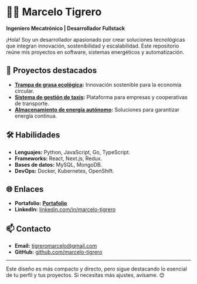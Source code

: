 # 👨‍💻 Marcelo Tigrero  

**Ingeniero Mecatrónico | Desarrollador Fullstack**  

¡Hola! Soy un desarrollador apasionado por crear soluciones tecnológicas que integran innovación, sostenibilidad y escalabilidad. Este repositorio reúne mis proyectos en software, sistemas energéticos y automatización.  

## 🌟 Proyectos destacados  
- **[Trampa de grasa ecológica](#):** Innovación sostenible para la economía circular.  
- **[Sistema de gestión de taxis](#):** Plataforma para empresas y cooperativas de transporte.  
- **[Almacenamiento de energía autónomo](#):** Soluciones para garantizar energía continua.  

## 🛠️ Habilidades  
- **Lenguajes:** Python, JavaScript, Go, TypeScript.  
- **Frameworks:** React, Next.js, Redux.  
- **Bases de datos:** MySQL, MongoDB.  
- **DevOps:** Docker, Kubernetes, OpenShift.  

## 🌐 Enlaces  
- **Portafolio:** [**Portafolio**](https://marcelotigrero.github.io/Portafolio/)  
- **LinkedIn:** [linkedin.com/in/marcelo-tigrero](https://www.linkedin.com/in/marcelo-tigrero/)  

## 📫 Contacto  
- **Email:** [tigreromarcelo@gmail.com](mailto:tigreromarcelo@gmail.com)  
- **GitHub:** [github.com/marcelo-tigrero](https://github.com/MarceloTigrero) 

---

Este diseño es más compacto y directo, pero sigue destacando lo esencial de tu perfil y tus proyectos. Si necesitas más ajustes, avísame. 😊
